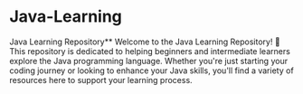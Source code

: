 # Java-Learning
Java Learning Repository**  Welcome to the Java Learning Repository! 🚀  This repository is dedicated to helping beginners and intermediate learners explore the Java programming language. Whether you're just starting your coding journey or looking to enhance your Java skills, you'll find a variety of resources here to support your learning process.
